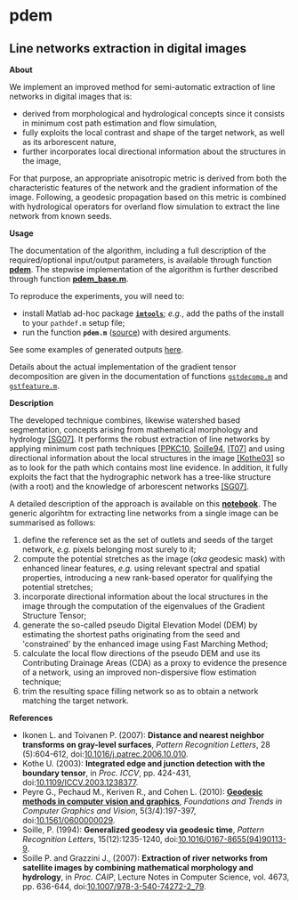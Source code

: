 pdem
====

Line networks extraction in digital images
---

**About**

We implement an improved method for semi-automatic extraction of line networks in digital images that is:
* derived from morphological and hydrological concepts since it consists in minimum cost path estimation and flow simulation,
* fully exploits the local contrast and shape of the target network, as well as its arborescent nature,
* further incorporates local directional information about the structures in the image,

For that purpose, an appropriate anisotropic metric is derived from both the characteristic features of the  network and the gradient information of the image. Following, a geodesic propagation based on this metric is combined with hydrological operators for overland flow simulation to extract the line network from known seeds.

**Usage** 

The documentation of the algorithm, including a full description of the required/optional input/output parameters, is available through function [**pdem**](https://gjacopo.github.io/imtools/surface/pdem.html). The stepwise implementation of the algorithm is further described through function [**pdem_base.m**](https://gjacopo.github.io/imtools/docs/surface/pdem_base.html).

To reproduce the experiments, you will need to:
* install Matlab ad-hoc package [**`imtools`**](https://gjacopo.github.io/imtools/); _e.g._, add the paths of the install to your `pathdef.m` setup file;
* run the function **`pdem.m`** ([source](../../surface/pdem.m)) with desired arguments.

See some examples of generated outputs [here](paper.ipynb).

Details about the actual implementation of the gradient tensor decomposition are given in the documentation of functions [`gstdecomp.m`](https://gjacopo.github.io/imtools/derive/gstdecomp.html) and [`gstfeature.m`](https://gjacopo.github.io/imtools/derive/gstfeature.html). 

**Description**

The developed technique combines, likewise watershed based segmentation, concepts arising from mathematical morphology and hydrology [[SG07]](#SG07). It performs the robust extraction of line networks by applying minimum cost path techniques [[PPKC10](#PPKC10), [Soille94](#Soille94), [IT07](#IT07)] and using directional information about the local structures in the image [[Kothe03]](#Kothe03) so as to look for the path which contains most line evidence. In addition, it fully exploits the fact that the hydrographic network has a tree-like structure (with a root) and the knowledge of arborescent networks [[SG07]](#SG07).

A detailed description of the approach is available on this [**notebook**](paper.ipynb). The generic algorihtm for extracting line networks from a single image can be summarised as follows:

1. define the reference set as the set of outlets and seeds of the target network, _e.g._ pixels belonging most surely to it;
2. compute the potential stretches as the image (_aka_ geodesic mask) with enhanced linear features, _e.g._ using relevant spectral and spatial properties, introducing a new rank-based operator for qualifying the potential stretches;
3. incorporate directional information about the local structures in the image through the computation of the eigenvalues of the Gradient Structure Tensor;
4. generate the so-called pseudo Digital Elevation Model (DEM) by estimating the shortest paths originating from the seed and 'constrained' by the enhanced image using Fast Marching Method;
5. calculate the local flow directions of the pseudo DEM and use its Contributing Drainage Areas (CDA) as a proxy to evidence the presence of a network, using an improved non-dispersive flow estimation technique;
6. trim the resulting space filling network so as to obtain a network matching the target network.

**<a name="References"></a>References** 

* <a name="IT07"></a>Ikonen L. and Toivanen P. (2007): **Distance and nearest neighbor transforms on
gray-level surfaces**, _Pattern Recognition Letters_, 28 (5):604-612, doi:[10.1016/j.patrec.2006.10.010](http://dx.doi.org/10.1016/j.patrec.2006.10.010).
* <a name="Kothe03"></a>Kothe U. (2003): **Integrated edge and junction detection with the boundary
tensor**, in _Proc. ICCV_, pp. 424-431, doi:[10.1109/ICCV.2003.1238377](http://dx.doi.org/10.1109/ICCV.2003.1238377).
* <a name="PPKC10"></a>Peyre G., Pechaud M., Keriven R., and Cohen L. (2010): [**Geodesic methods in computer vision and graphics**](https://hal.archives-ouvertes.fr/hal-00528999/document), _Foundations and Trends in Computer Graphics and Vision_, 5(3/4):197-397, doi:[10.1561/0600000029](http://dx.doi.org/10.1561/0600000029).
* <a name="Soille94"></a>Soille, P. (1994): **Generalized geodesy via geodesic time**, _Pattern Recognition Letters_, 15(12):1235-1240, doi:[10.1016/0167-8655(94)90113-9](http://dx.doi.org/10.1016/0167-8655(94)90113-9).
* <a name="SG07"></a>Soille P. and Grazzini J., (2007): **Extraction of river networks from satellite images by combining mathematical morphology and hydrology**, in _Proc. CAIP_, Lecture Notes in Computer Science, vol. 4673, pp. 636-644, doi:[10.1007/978-3-540-74272-2_79](http://dx.doi.org/10.1007/978-3-540-74272-2_79).


